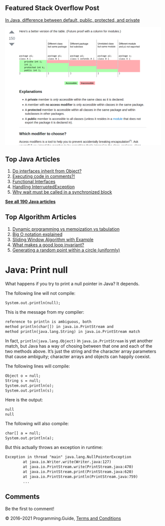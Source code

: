 <span class="underline"></span>

<span class="underline"></span>

## Featured Stack Overflow Post

[In Java, difference between default, public, protected, and private](https://stackoverflow.com/a/33627846/276052)

[<img src="../images/so-featured-33627846.png" alt="StackOverflow screenshot thumbnail" class="screenshot" />](https://stackoverflow.com/a/33627846/276052)

<span class="underline"></span>

## Top Java Articles

1.  [Do interfaces inherit from Object?](do-interfaces-inherit-from-object.html)
2.  [Executing code in comments?!](executing-code-in-comments.html)
3.  [Functional Interfaces](functional-interfaces.html)
4.  [Handling InterruptedException](handling-interrupted-exceptions.html)
5.  [Why wait must be called in a synchronized block](why-wait-must-be-in-synchronized.html)

[**See all 190 Java articles**](index.html)

## Top Algorithm Articles

1.  [Dynamic programming vs memoization vs tabulation](../dynamic-programming-vs-memoization-vs-tabulation.html)
2.  [Big O notation explained](../big-o-notation-explained.html)
3.  [Sliding Window Algorithm with Example](../sliding-window-example.html)
4.  [What makes a good loop invariant?](../what-makes-a-good-loop-invariant.html)
5.  [Generating a random point within a circle (uniformly)](../random-point-within-circle.html)

# Java: Print null

What happens if you try to print a null pointer in Java? It depends.

The following line will not compile:

    System.out.println(null);

This is the message from my compiler:

    reference to println is ambiguous, both
    method println(char[]) in java.io.PrintStream and
    method println(java.lang.String) in java.io.PrintStream match

In fact, `println(java.lang.Object)` in `java.io.PrintStream` is yet another match, but Java has a way of chosing between that one and each of the two methods above. It’s just the string and the character array parameters that cause ambiguity; character arrays and objects can happily coexist.

The following lines will compile:

    Object o = null;
    String s = null;
    System.out.println(o);
    System.out.println(s);

Here is the output:

    null
    null

The following will also compile:

    char[] a = null;
    System.out.println(a);

But this actually throws an exception in runtime:

    Exception in thread "main" java.lang.NullPointerException
            at java.io.Writer.write(Writer.java:127)
            at java.io.PrintStream.write(PrintStream.java:470)
            at java.io.PrintStream.print(PrintStream.java:620)
            at java.io.PrintStream.println(PrintStream.java:759)
            ...

## Comments

Be the first to comment!

© 2016–2021 Programming.Guide, [Terms and Conditions](../terms-and-conditions.html)
